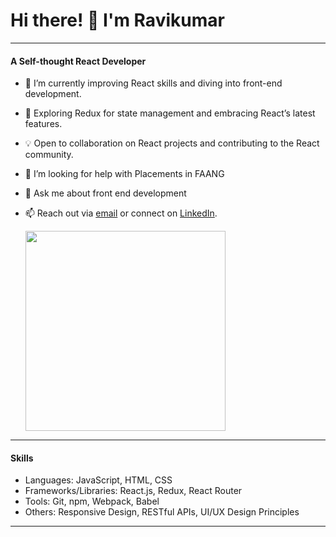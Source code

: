 # Hi there! 👋 I'm Ravikumar
---

#### A Self-thought React Developer
- 🚀  I’m currently improving React skills and diving into front-end development.
- 🌱 Exploring Redux for state management and embracing React’s latest features.
- 💡 Open to collaboration on React projects and contributing to the React community.
- 🤔 I’m looking for help with Placements in FAANG
- 💬  Ask me about front end development
- 📫 Reach out via [email](imravira@gmail.com) or connect on [LinkedIn](https://www.linkedin.com/in/imravira/).

  <img align=" right" hieght="240" width="320" src="https://github.com/im-ravira/im-ravira/assets/121996576/a61e57fb-42d2-4f9e-992e-bc444548f472">
---

#### Skills
- Languages: JavaScript, HTML, CSS
- Frameworks/Libraries: React.js, Redux, React Router
- Tools: Git, npm, Webpack, Babel
- Others: Responsive Design, RESTful APIs, UI/UX Design Principles
---







